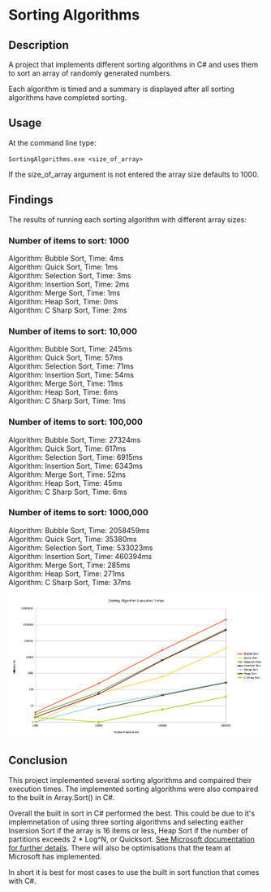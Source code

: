 # Sorting Algorithms

## Description
A project that implements different sorting algorithms in C# and uses them to sort an array of randomly generated numbers.

Each algorithm is timed and a summary is displayed after all sorting algorithms have completed sorting.

## Usage
At the command line type:

`SortingAlgorithms.exe <size_of_array>`

If the size_of_array argument is not entered the array size defaults to 1000.

## Findings
The results of running each sorting algorithm with different array sizes:

### Number of items to sort: 1000
Algorithm: Bubble Sort, Time: 4ms  
Algorithm: Quick Sort, Time: 1ms  
Algorithm: Selection Sort, Time: 3ms  
Algorithm: Insertion Sort, Time: 2ms  
Algorithm: Merge Sort, Time: 1ms  
Algorithm: Heap Sort, Time: 0ms  
Algorithm: C Sharp Sort, Time: 2ms

### Number of items to sort: 10,000
Algorithm: Bubble Sort, Time: 245ms  
Algorithm: Quick Sort, Time: 57ms  
Algorithm: Selection Sort, Time: 71ms  
Algorithm: Insertion Sort, Time: 54ms  
Algorithm: Merge Sort, Time: 11ms  
Algorithm: Heap Sort, Time: 6ms  
Algorithm: C Sharp Sort, Time: 1ms

### Number of items to sort: 100,000
Algorithm: Bubble Sort, Time: 27324ms  
Algorithm: Quick Sort, Time: 617ms  
Algorithm: Selection Sort, Time: 6915ms  
Algorithm: Insertion Sort, Time: 6343ms  
Algorithm: Merge Sort, Time: 52ms  
Algorithm: Heap Sort, Time: 45ms  
Algorithm: C Sharp Sort, Time: 6ms

### Number of items to sort: 1000,000
Algorithm: Bubble Sort, Time: 2058459ms  
Algorithm: Quick Sort, Time: 35380ms  
Algorithm: Selection Sort, Time: 533023ms  
Algorithm: Insertion Sort, Time: 460394ms  
Algorithm: Merge Sort, Time: 285ms  
Algorithm: Heap Sort, Time: 271ms  
Algorithm: C Sharp Sort, Time: 37ms

![A graph depicting sorting algorithm execution times](Docs/Sorting_Algorithm_Times.png)

## Conclusion
This project implemented several sorting algorithms and compaired their execution times.  The implemented sorting algorithms were also compaired to the built in Array.Sort() in C#.

Overall the built in sort in C# performed the best.  This could be due to it's implemnetation of using three sorting algorithms and selecting eaither Insersion Sort if the array is 16 items or less, Heap Sort if the number of partitions exceeds 2 * Log^N, or Quicksort.  [See Microsoft documentation for further details](https://learn.microsoft.com/en-us/dotnet/api/system.array.sort?view=net-8.0#system-array-sort(system-array)).  There will also be optimisations that the team at Microsoft has implemented.

In short it is best for most cases to use the built in sort function that comes with C#.